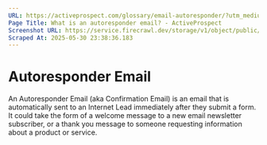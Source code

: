 ```yaml
---
URL: https://activeprospect.com/glossary/email-autoresponder/?utm_medium=Email&utm_source=Website&utm_campaign=AP-Email-InsideCBM-September
Page Title: What is an autoresponder email? - ActiveProspect
Screenshot URL: https://service.firecrawl.dev/storage/v1/object/public/media/screenshot-74ab6dd4-7ce9-405d-bf5a-1dde41b75d5e.png
Scraped At: 2025-05-30 23:38:36.183
---
```

# Autoresponder Email

An Autoresponder Email (aka Confirmation Email) is an email that is automatically sent to an Internet Lead immediately after they submit a form. It could take the form of a welcome message to a new email newsletter subscriber, or a thank you message to someone requesting information about a product or service.


